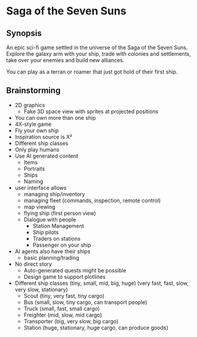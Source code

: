 # Saga of the Seven Suns

## Synopsis

An epic sci-fi game settled in the universe of the Saga of the Seven Suns. Explore the galaxy arm with your ship, trade with colonies and settlements, take over your enemies and build new alliances.

You can play as a terran or roamer that just got hold of their first ship.

## Brainstorming

- 2D graphics
    - Fake 3D space view with sprites at projected positions
- You can own more than one ship
- 4X-style game
- Fly your own ship
- Inspiration source is X²
- Different ship classes
- Only play humans
- Use AI generated content
	- Items
	- Portraits
	- Ships
	- Naming
- user interface allows
	- managing ship/inventory
	- managing fleet (commands, inspection, remote control)
	- map viewing
	- flying ship (first person view)
	- Dialogue with people
		- Station Management
		- Ship pilots
		- Traders on stations
		- Passenger on your ship
- AI agents also have their ships
	- basic planning/trading
- No direct story
	- Auto-generated quests might be possible
	- Design game to support plotlines
- Different ship classes (tiny, small, mid, big, huge) (very fast, fast, slow, very slow, stationary)
	- Scout (tiny, very fast, tiny cargo) 
	- Bus (small, slow, tiny cargo, can transport people)
	- Truck (small, fast, small cargo)
	- Freighter (mid, slow, mid cargo)
	- Transporter (big, very slow, big cargo)
	- Station (huge, stationary, huge cargo, can produce goods)